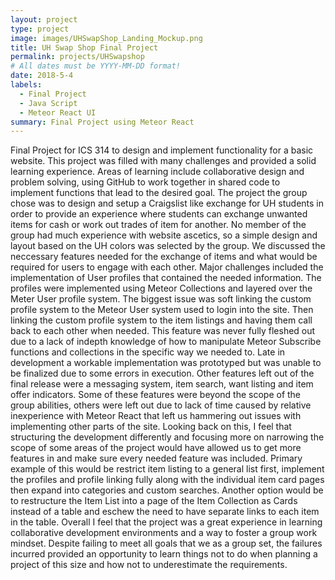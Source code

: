 ```yaml
---
layout: project
type: project
image: images/UHSwapShop_Landing_Mockup.png
title: UH Swap Shop Final Project
permalink: projects/UHSwapshop
# All dates must be YYYY-MM-DD format!
date: 2018-5-4
labels:
  - Final Project
  - Java Script
  - Meteor React UI
summary: Final Project using Meteor React
---
```

  Final Project for ICS 314 to design and implement functionality for a basic website.  This project was 
filled with many challenges and provided a solid learning experience.  Areas of learning include collaborative
design and problem solving, using GitHub to work together in shared code to implement functions that lead to 
the desired goal.  The project the group chose was to design and setup a Craigslist like exchange for UH students
in order to provide an experience where students can exchange unwanted items for cash or work out trades of item
for another.  No member of the group had much experience with website ascetics, so a simple design and layout based
on the UH colors was selected by the group.  We discussed the neccessary features needed for the exchange of items
and what would be required for users to engage with each other.
  Major challenges included the implementation of User profiles that contained the needed information.  The profiles
were implemented using Meteor Collections and layered over the Meter User profile system. The biggest issue was soft
linking the custom profile system to the Meteor User system used to login into the site.  Then linking the custom
profile system to the item listings and having them call back to each other when needed.  This feature was never fully
fleshed out due to a lack of indepth knowledge of how to manipulate Meteor Subscribe functions and collections in the
specific way we needed to.  Late in development a workable implementation was prototyped but was unable to be finalized
due to some errors in execution.
  Other features left out of the final release were a messaging system, item search, want listing and item offer
indicators. Some of these features were beyond the scope of the group abilities, others were left out due to lack of time
caused by relative inexperience with Meteor React that left us hammering out issues with implementing other parts of the
site.  Looking back on this, I feel that structuring the development differently and focusing more on narrowing the scope
of some areas of the project would have allowed us to get more features in and make sure every needed feature was included.
Primary example of this would be restrict item listing to a general list first, implement the profiles and profile linking
fully along with the individual item card pages then expand into categories and custom searches.  Another option would be
to restructure the Item List into a page of the Item Collection as Cards instead of a table and eschew the need to have 
separate links to each item in the table.
  Overall I feel that the project was a great experience in learning collaborative development environments and a way to
foster a group work mindset.  Despite failing to meet all goals that we as a group set, the failures incurred provided
an opportunity to learn things not to do when planning a project of this size and how not to underestimate the requirements.

